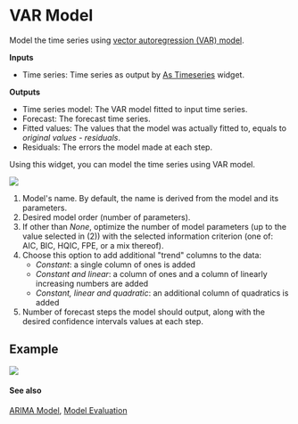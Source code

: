VAR Model
=========

Model the time series using [vector autoregression (VAR) model](https://en.wikipedia.org/wiki/Vector_autoregression).

**Inputs**

- Time series: Time series as output by [As Timeseries](as_timeseries.md) widget.

**Outputs**

- Time series model: The VAR model fitted to input time series.
- Forecast: The forecast time series.
- Fitted values: The values that the model was actually fitted to, equals to *original values - residuals*.
- Residuals: The errors the model made at each step.

Using this widget, you can model the time series using VAR model.

![](images/var-model-stamped.png)

1. Model's name. By default, the name is derived from the model and its parameters.
2. Desired model order (number of parameters).
3. If other than *None*, optimize the number of model parameters (up to the value selected in (2)) with the selected information criterion (one of: AIC, BIC, HQIC, FPE, or a mix thereof).
4. Choose this option to add additional "trend" columns to the data:
    - *Constant*: a single column of ones is added
    - *Constant and linear*: a column of ones and a column of linearly increasing numbers are added
    - *Constant, linear and quadratic*: an additional column of quadratics is added
5. Number of forecast steps the model should output, along with the desired confidence intervals values at each step.

Example
-------

![](images/LineChart-Example.png)

#### See also

[ARIMA Model](arima.md), [Model Evaluation](model_evaluation_w.md)

